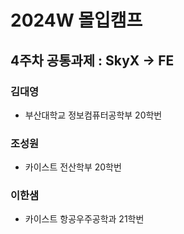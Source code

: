 # 2024W 몰입캠프

## 4주차 공통과제 : SkyX -> FE

### 김대영
- 부산대학교 정보컴퓨터공학부 20학번

### 조성원
- 카이스트 전산학부 20학번

### 이한샘
- 카이스트 항공우주공학과 21학번